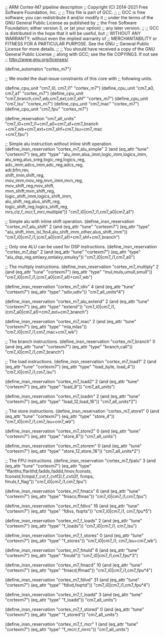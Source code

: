 ;; ARM Cortex-M7 pipeline description
;; Copyright (C) 2014-2021 Free Software Foundation, Inc.
;;
;; This file is part of GCC.
;;
;; GCC is free software; you can redistribute it and/or modify it
;; under the terms of the GNU General Public License as published by
;; the Free Software Foundation; either version 3, or (at your option)
;; any later version.
;;
;; GCC is distributed in the hope that it will be useful, but
;; WITHOUT ANY WARRANTY; without even the implied warranty of
;; MERCHANTABILITY or FITNESS FOR A PARTICULAR PURPOSE.  See the GNU
;; General Public License for more details.
;;
;; You should have received a copy of the GNU General Public License
;; along with GCC; see the file COPYING3.  If not see
;; <http://www.gnu.org/licenses/>.

(define_automaton "cortex_m7")

;; We model the dual-issue constraints of this core with
;; following units.

(define_cpu_unit "cm7_i0, cm7_i1" "cortex_m7")
(define_cpu_unit "cm7_a0, cm7_a1" "cortex_m7")
(define_cpu_unit "cm7_branch,cm7_wb,cm7_ext,cm7_shf" "cortex_m7")
(define_cpu_unit "cm7_lsu" "cortex_m7")
(define_cpu_unit "cm7_mac" "cortex_m7")
(define_cpu_unit "cm7_fpu" "cortex_m7")

(define_reservation "cm7_all_units"
                    "cm7_i0+cm7_i1+cm7_a0+cm7_a1+cm7_branch\
                     +cm7_wb+cm7_ext+cm7_shf+cm7_lsu+cm7_mac\
                     +cm7_fpu")

;; Simple alu instruction without inline shift operation.
(define_insn_reservation "cortex_m7_alu_simple" 2
  (and (eq_attr "tune" "cortexm7")
       (eq_attr "type" "alu_imm,alus_imm,logic_imm,logics_imm,\
                        alu_sreg,alus_sreg,logic_reg,logics_reg,\
                        adc_imm,adcs_imm,adc_reg,adcs_reg,\
                        adr,bfm,rev,\
                        shift_imm,shift_reg,\
                        mov_imm,mov_reg,mvn_imm,mvn_reg,\
                        mov_shift_reg,mov_shift,\
                        mvn_shift,mvn_shift_reg,\
                        logic_shift_imm,logics_shift_imm,\
                        alu_shift_reg,alus_shift_reg,\
                        logic_shift_reg,logics_shift_reg,\
                        mrs,clz,f_mcr,f_mrc,multiple"))
  "cm7_i0|cm7_i1,cm7_a0|cm7_a1")

;; Simple alu with inline shift operation.
(define_insn_reservation "cortex_m7_alu_shift" 2
   (and (eq_attr "tune" "cortexm7")
	(eq_attr "type" "alu_shift_imm_lsl_1to4,alu_shift_imm_other,alus_shift_imm"))
   "cm7_i0|cm7_i1,(cm7_a0|cm7_a1)+cm7_shf+cm7_branch")

;; Only one ALU can be used for DSP instructions.
(define_insn_reservation "cortex_m7_dsp" 2
  (and (eq_attr "tune" "cortexm7")
       (eq_attr "type" "alu_dsp_reg,smlaxy,smlalxy,smulxy"))
  "cm7_i0|cm7_i1,cm7_a0")

;; The multiply instructions.
(define_insn_reservation "cortex_m7_multiply" 2
   (and (eq_attr "tune" "cortexm7")
        (eq_attr "type" "mul,muls,umull,smull"))
   "cm7_i0|cm7_i1,(cm7_a0|cm7_a1)+cm7_wb")

(define_insn_reservation "cortex_m7_idiv" 4
   (and (eq_attr "tune" "cortexm7")
        (eq_attr "type" "sdiv,udiv"))
   "cm7_all_units*4")

(define_insn_reservation "cortex_m7_alu_extend" 2
   (and (eq_attr "tune" "cortexm7")
        (eq_attr "type" "extend"))
   "cm7_i0|cm7_i1,(cm7_a0|cm7_a1)+cm7_ext+cm7_branch")

(define_insn_reservation "cortex_m7_mac" 2
   (and (eq_attr "tune" "cortexm7")
        (eq_attr "type" "mla,mlas"))
   "cm7_i0|cm7_i1,cm7_mac+cm7_wb")

;; The branch instructions.
(define_insn_reservation "cortex_m7_branch" 0
   (and (eq_attr "tune" "cortexm7")
        (eq_attr "type" "branch,call"))
   "cm7_i0|cm7_i1,cm7_branch")

;; The load instructions.
(define_insn_reservation "cortex_m7_load1" 2
   (and (eq_attr "tune" "cortexm7")
        (eq_attr "type" "load_byte, load_4"))
   "cm7_i0|cm7_i1,cm7_lsu")

(define_insn_reservation "cortex_m7_load2" 2
   (and (eq_attr "tune" "cortexm7")
        (eq_attr "type" "load_8"))
   "cm7_all_units")

(define_insn_reservation "cortex_m7_loadm" 2
   (and (eq_attr "tune" "cortexm7")
        (eq_attr "type" "load_12,load_16"))
   "cm7_all_units*2")

;; The store instructions.
(define_insn_reservation "cortex_m7_store1" 0
   (and (eq_attr "tune" "cortexm7")
        (eq_attr "type" "store_4"))
   "cm7_i0|cm7_i1,cm7_lsu+cm7_wb")

(define_insn_reservation "cortex_m7_store2" 0
   (and (eq_attr "tune" "cortexm7")
        (eq_attr "type" "store_8"))
   "cm7_all_units")

(define_insn_reservation "cortex_m7_storem" 0
   (and (eq_attr "tune" "cortexm7")
        (eq_attr "type" "store_12,store_16"))
   "cm7_all_units*2")

;; The FPU instructions.
(define_insn_reservation "cortex_m7_fpalu" 3
  (and (eq_attr "tune" "cortexm7")
       (eq_attr "type" "ffariths,ffarithd,fadds,faddd,fmov,fconsts,\
                        fconstd,fcmpd,f_cvt,f_cvtf2i,f_cvti2f, fcmps,\
                        fmuls,f_flag"))
  "cm7_i0|cm7_i1,cm7_fpu")

(define_insn_reservation "cortex_m7_fmacs" 6
  (and (eq_attr "tune" "cortexm7")
       (eq_attr "type" "fmacs,ffmas"))
  "cm7_i0|cm7_i1,cm7_fpu")

(define_insn_reservation "cortex_m7_fdivs" 16
  (and (eq_attr "tune" "cortexm7")
       (eq_attr "type" "fdivs, fsqrts"))
  "cm7_i0|cm7_i1, cm7_fpu*5")

(define_insn_reservation "cortex_m7_f_loads" 2
  (and (eq_attr "tune" "cortexm7")
       (eq_attr "type" "f_loads"))
  "cm7_i0|cm7_i1, cm7_lsu")

(define_insn_reservation "cortex_m7_f_stores" 0
  (and (eq_attr "tune" "cortexm7")
       (eq_attr "type" "f_stores"))
  "cm7_i0|cm7_i1, cm7_lsu+cm7_wb")

(define_insn_reservation "cortex_m7_fmuld" 6
  (and (eq_attr "tune" "cortexm7")
       (eq_attr "type" "fmuld"))
  "cm7_i0|cm7_i1,cm7_fpu*3")

(define_insn_reservation "cortex_m7_fmacd" 10
  (and (eq_attr "tune" "cortexm7")
       (eq_attr "type" "fmacd,ffmad"))
  "cm7_i0|cm7_i1,cm7_fpu*4")

(define_insn_reservation "cortex_m7_fdivd" 31
  (and (eq_attr "tune" "cortexm7")
       (eq_attr "type" "fdivd,fsqrtd"))
  "cm7_i0|cm7_i1,cm7_fpu*4")

(define_insn_reservation "cortex_m7_f_loadd" 3
  (and (eq_attr "tune" "cortexm7")
       (eq_attr "type" "f_loadd"))
  "cm7_all_units")

(define_insn_reservation "cortex_m7_f_stored" 0
  (and (eq_attr "tune" "cortexm7")
       (eq_attr "type" "f_stored"))
  "cm7_all_units")

(define_insn_reservation "cortex_m7_f_mcr" 1
  (and (eq_attr "tune" "cortexm7")
       (eq_attr "type" "f_mcrr,f_mrrc"))
  "cm7_all_units")
